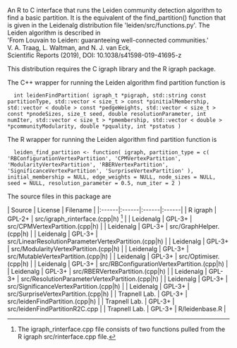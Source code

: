 An R to C interface that runs the Leiden community detection algorithm 
to find a basic partition. It is the equivalent of the find_partition()
function that is given in the Leidenalg distribution file
'leiden/src/functions.py'. The Leiden algorithm is described in  
'From Louvain to Leiden: guaranteeing well-connected communities.'  
V. A. Traag, L. Waltman, and N. J. van Eck,  
Scientific Reports (2019), DOI: 10.1038/s41598-019-41695-z  


This distribution requires the C igraph library and the R igraph
package.  


The C++ wrapper for running the Leiden algorithm find partition function
is  

`  int leidenFindPartition( igraph_t *pigraph,
                           std::string const partitionType,
                           std::vector < size_t > const *pinitialMembership,
                           std::vector < double > const *pedgeWeights,
                           std::vector < size_t > const *pnodeSizes,
                           size_t seed,
                           double resolutionParameter,
                           int numIter,
                           std::vector < size_t > *pmembership,
                           std::vector < double > *pcommunityModularity,
                           double *pquality,
                           int *pstatus )`


The R wrapper for running the Leiden algorithm find partition function
is  

`  leiden_find_partition <- function( igraph, partition_type = c( 'RBConfigurationVertexPartition', 'CPMVertexPartition', 'ModularityVertexPartition', 'RBERVertexPartition', 'SignificanceVertexPartition', 'SurpriseVertexPartition' ), initial_membership = NULL, edge_weights = NULL, node_sizes = NULL, seed = NULL, resolution_parameter = 0.5, num_iter = 2 )`

The source files in this package are

| Source | License | Filename |
|:------|:------|:------|:------|
| R igraph       | GPL-2+    | src/igraph_rinterface.(cpp\|h) [^1] |
| Leidenalg      | GPL-3+    | src/CPMVertexPartition.(cpp\|h) |
| Leidenalg      | GPL-3+    | src/GraphHelper.(cpp\|h) |
| Leidenalg      | GPL-3+    | src/LinearResolutionParameterVertexPartition.(cpp\|h) |
| Leidenalg      | GPL-3+    | src/ModularityVertexPartition.(cpp\|h) |
| Leidenalg      | GPL-3+    | src/MutableVertexPartition.(cpp\|h) |
| Leidenalg      | GPL-3+    | src/Optimiser.(cpp\|h) |
| Leidenalg      | GPL-3+    | src/RBConfigurationVertexPartition.(cpp\|h) |
| Leidenalg      | GPL-3+    | src/RBERVertexPartition.(cpp\|h) |
| Leidenalg      | GPL-3+    | src/ResolutionParameterVertexPartition.(cpp\|h) |
| Leidenalg      | GPL-3+    | src/SignificanceVertexPartition.(cpp\|h) |
| Leidenalg      | GPL-3+    | src/SurpriseVertexPartition.(cpp\|h) |
| Trapnell Lab.  | GPL-3+    | src/leidenFindPartition.(cpp\|h) |
| Trapnell Lab.  | GPL-3+    | src/leidenFindPartitionR2C.cpp |
| Trapnell Lab.  | GPL-3+    | R/leidenbase.R |

[^1]: The igraph_rinterface.cpp file consists of two functions pulled from the R igraph src/rinterface.cpp file.

